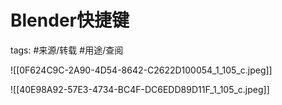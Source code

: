 # Blender快捷键

tags: #来源/转载 
#用途/查阅


![[0F624C9C-2A90-4D54-8642-C2622D100054_1_105_c.jpeg]]

![[40E98A92-57E3-4734-BC4F-DC6EDD89D11F_1_105_c.jpeg]]